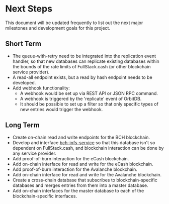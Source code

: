 # Next Steps

This document will be updated frequently to list out the next major milestones and development goals for this project.

## Short Term

- The queue-with-retry need to be integrated into the replication event handler, so that new databases can replicate existing databases within the bounds of the rate limits of FullStack.cash (or other blockchain service provider).
- A read-all endpoint exists, but a read by hash endpoint needs to be developed.
- Add webhook functionality:
  - A webhook would be set up via REST API or JSON RPC command.
  - A webhook is triggered by the 'replicate' event of OrbitDB.
  - It should be possible to set up a filter so that only specific types of new entries would trigger the webhook.

## Long Term

- Create on-chain read and write endpoints for the BCH blockchain.
- Develop and interface [bch-ipfs-service](https://github.com/christroutner/bch-ipfs-service) so that this database isn't so dependent on FullStack.cash, and blockchain interaction can be done by any service provider.
- Add proof-of-burn interaction for the eCash blockchain.
- Add on-chain interface for read and write for the eCash blockchain.
- Add proof-of-burn interaction for the Avalanche blockchain.
- Add on-chain interface for read and write for the Avalanche blockchain.
- Create a cross-chain database that subscribes to blockchain-specific databases and merges entries from them into a master database.
- Add on-chain interfaces for the master database to each of the blockchain-specific interfaces.
